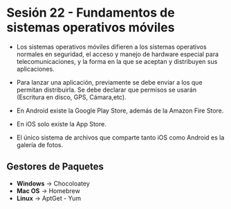 # Sesión 22 - Fundamentos de sistemas operativos móviles

* Los sistemas operativos móviles difieren a los sistemas operativos normales en seguridad, el acceso y manejo de hardware especial para telecomunicaciones, y la forma en la que se aceptan y distribuyen sus aplicaciones.

* Para lanzar una aplicación, previamente se debe enviar a los que permitan distribuirla. Se debe declarar que permisos se usarán (Escritura en disco, GPS, Cámara,etc).

* En Android existe la Google Play Store, además de la Amazon Fire Store.

* En iOS solo existe la App Store.

* El único sistema de archivos que comparte tanto iOS como Android es la galería de fotos.

## Gestores de Paquetes

* **Windows** &rarr; Chocoloatey
* **Mac OS** &rarr; Homebrew 
* **Linux** &rarr; AptGet - Yum
